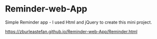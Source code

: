 # Reminder-web-App
Simple Reminder app - I used Html and jQuery to create this mini project.

https://zburleastefan.github.io/Reminder-web-App/Reminder.html
